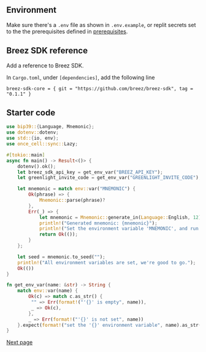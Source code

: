## Environment
Make sure there's a `.env` file as shown in `.env.example`, or replit secrets
set to the the prerequisites defined in [prerequisites](./01-prerequisites.md). 

## Breez SDK reference
Add a reference to Breez SDK.

In `Cargo.toml`, under `[dependencies]`, add the following line

```
breez-sdk-core = { git = "https://github.com/breez/breez-sdk", tag = "0.1.1" }
```

## Starter code

```rust
use bip39::{Language, Mnemonic};
use dotenv::dotenv;
use std::{io, env};
use once_cell::sync::Lazy;

#[tokio::main]
async fn main() -> Result<()> {
    dotenv().ok();
    let breez_sdk_api_key = get_env_var("BREEZ_API_KEY");
    let greenlight_invite_code = get_env_var("GREENLIGHT_INVITE_CODE");

    let mnemonic = match env::var("MNEMONIC") {
        Ok(phrase) => {
            Mnemonic::parse(phrase)?
        },
        Err(_) => {
            let mnemonic = Mnemonic::generate_in(Language::English, 12)?;
            println!("Generated mnemonic: {mnemonic}");
            println!("Set the environment variable 'MNEMONIC', and run again.");
            return Ok(());
        }
    };

    let seed = mnemonic.to_seed("");
    println!("All environment variables are set, we're good to go.");
    Ok(())
}

fn get_env_var(name: &str) -> String {
    match env::var(name) {
        Ok(c) => match c.as_str() {
         "" => Err(format!("'{}' is empty", name)),
         _ => Ok(c),
        },
        _ => Err(format!("'{}' is not set", name))
    }.expect(format!("set the '{}' environment variable", name).as_str())
}
```

[Next page](./03-create-a-node.md)